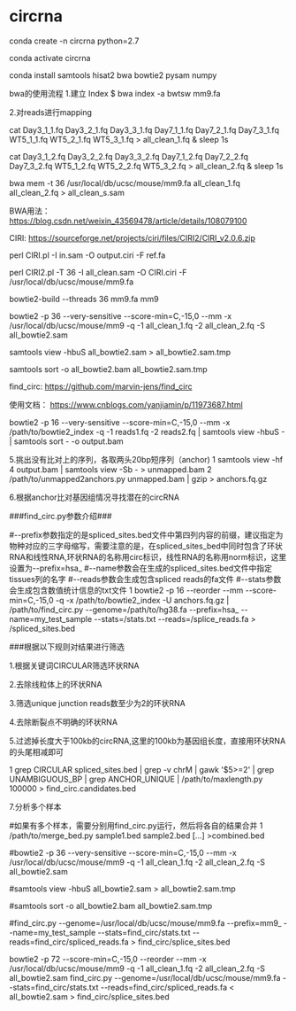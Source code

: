 # circrna

conda create -n circrna python=2.7

conda activate circrna

conda install samtools hisat2 bwa bowtie2 pysam numpy





bwa的使用流程
1.建立 Index
$ bwa index -a bwtsw mm9.fa

2.对reads进行mapping

cat Day3_1_1.fq  Day3_2_1.fq  Day3_3_1.fq  Day7_1_1.fq  Day7_2_1.fq  Day7_3_1.fq  WT5_1_1.fq  WT5_2_1.fq  WT5_3_1.fq > all_clean_1.fq & sleep 1s

cat Day3_1_2.fq  Day3_2_2.fq  Day3_3_2.fq  Day7_1_2.fq  Day7_2_2.fq  Day7_3_2.fq  WT5_1_2.fq  WT5_2_2.fq  WT5_3_2.fq > all_clean_2.fq & sleep 1s

bwa mem -t 36 /usr/local/db/ucsc/mouse/mm9.fa all_clean_1.fq all_clean_2.fq > all_clean_s.sam

BWA用法：
https://blog.csdn.net/weixin_43569478/article/details/108079100

CIRI:
https://sourceforge.net/projects/ciri/files/CIRI2/CIRI_v2.0.6.zip

perl CIRI.pl -I in.sam -O output.ciri -F ref.fa

perl CIRI2.pl -T 36 -I all_clean.sam -O CIRI.ciri -F /usr/local/db/ucsc/mouse/mm9.fa

bowtie2-build --threads 36 mm9.fa mm9 

bowtie2 -p 36 --very-sensitive --score-min=C,-15,0 --mm -x /usr/local/db/ucsc/mouse/mm9 -q -1 all_clean_1.fq -2 all_clean_2.fq -S all_bowtie2.sam

samtools view -hbuS all_bowtie2.sam > all_bowtie2.sam.tmp

samtools sort -o all_bowtie2.bam all_bowtie2.sam.tmp

find_circ:
https://github.com/marvin-jens/find_circ

使用文档：
https://www.cnblogs.com/yanjiamin/p/11973687.html


 bowtie2 -p 16 --very-sensitive --score-min=C,-15,0 --mm -x /path/to/bowtie2_index -q -1 reads1.fq -2 reads2.fq | samtools view -hbuS - | samtools sort - -o output.bam
 

5.挑出没有比对上的序列，各取两头20bp短序列（anchor)
1 samtools view -hf 4 output.bam | samtools view -Sb - > unmapped.bam
2 /path/to/unmapped2anchors.py unmapped.bam | gzip > anchors.fq.gz
 

6.根据anchor比对基因组情况寻找潜在的circRNA

###find_circ.py参数介绍###

#--prefix参数指定的是spliced_sites.bed文件中第四列内容的前缀，建议指定为物种对应的三字母缩写，需要注意的是，在spliced_sites_bed中同时包含了环状RNA和线性RNA,环状RNA的名称用circ标识，线性RNA的名称用norm标识，这里设置为--prefix=hsa_
#--name参数会在生成的spliced_sites.bed文件中指定tissues列的名字
#--reads参数会生成包含spliced reads的fa文件
#--stats参数会生成包含数值统计信息的txt文件
1 bowtie2 -p 16 --reorder --mm  --score-min=C,-15,0 -q -x /path/to/bowtie2_index -U anchors.fq.gz | /path/to/find_circ.py --genome=/path/to/hg38.fa --prefix=hsa_ --name=my_test_sample --stats=<run folder>/stats.txt --reads=<run folder>/splice_reads.fa > <run folder>/spliced_sites.bed
 

###根据以下规则对结果进行筛选

1.根据关键词CIRCULAR筛选环状RNA

2.去除线粒体上的环状RNA

3.筛选unique junction reads数至少为2的环状RNA

4.去除断裂点不明确的环状RNA

5.过滤掉长度大于100kb的circRNA,这里的100kb为基因组长度，直接用环状RNA的头尾相减即可

1 grep CIRCULAR spliced_sites.bed | grep -v chrM | gawk '$5>=2' | grep UNAMBIGUOUS_BP | grep ANCHOR_UNIQUE | /path/to/maxlength.py 100000 > find_circ.candidates.bed
 

7.分析多个样本

#如果有多个样本，需要分别用find_circ.py运行，然后将各自的结果合并
1 /path/to/merge_bed.py sample1.bed sample2.bed [...] >combined.bed


#bowtie2 -p 36 --very-sensitive --score-min=C,-15,0 --mm -x /usr/local/db/ucsc/mouse/mm9 -q -1 all_clean_1.fq -2 all_clean_2.fq -S all_bowtie2.sam

#samtools view -hbuS all_bowtie2.sam > all_bowtie2.sam.tmp

#samtools sort -o all_bowtie2.bam all_bowtie2.sam.tmp

#find_circ.py --genome=/usr/local/db/ucsc/mouse/mm9.fa --prefix=mm9_ --name=my_test_sample --stats=find_circ/stats.txt --reads=find_circ/spliced_reads.fa > find_circ/splice_sites.bed


bowtie2 -p 72 --score-min=C,-15,0 --reorder --mm -x /usr/local/db/ucsc/mouse/mm9 -q -1 all_clean_1.fq -2 all_clean_2.fq -S all_bowtie2.sam
find_circ.py --genome=/usr/local/db/ucsc/mouse/mm9.fa --stats=find_circ/stats.txt --reads=find_circ/spliced_reads.fa < all_bowtie2.sam > find_circ/splice_sites.bed



